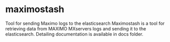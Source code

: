 # maximostash
Tool for sending Maximo logs to the elasticsearch
Maximostash is a tool for retrieving data from MAXIMO MXservers logs and sending it to the elasticsearch.
Detailing documentation is available in docs folder.

